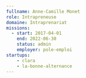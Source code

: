 ```yaml
---
fullname: Anne-Camille Monet
role: Intrapreneuse
domaine: Intraprenariat
missions:
  - start: 2017-04-01
    end: 2022-06-30
    status: admin
    employer: pole-emploi
startups:
    - clara
    - la-bonne-alternance
---
```



